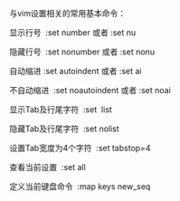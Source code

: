 与vim设置相关的常用基本命令：

显示行号  :set number 或者 :set nu

隐藏行号  :set nonumber 或者 :set nonu

自动缩进 :set autoindent 或者 :set ai

不自动缩进  :set noautoindent 或者 :set noai

显示Tab及行尾字符  :set  list

隐藏Tab及行尾字符  :set nolist

设置Tab宽度为4个字符  :set tabstop=4

查看当前设置  :set all

定义当前键盘命令  :map keys new_seq